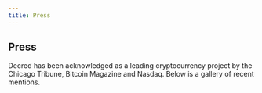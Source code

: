 ```yaml
---
title: Press
---
```


## Press

Decred has been acknowledged as a leading cryptocurrency project by the Chicago Tribune, Bitcoin Magazine and Nasdaq. Below is a gallery of recent mentions.